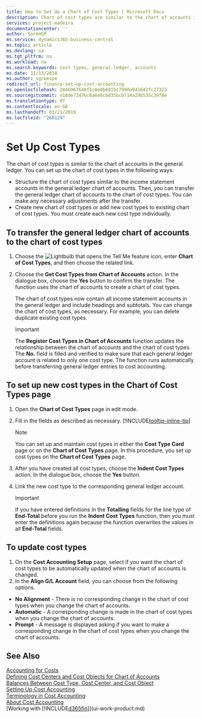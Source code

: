 ```yaml
---
title: How to Set Up a Chart of Cost Types | Microsoft Docs
description: Chart of cost types are similar to the chart of accounts in the general ledger.
services: project-madeira
documentationcenter: ''
author: SorenGP
ms.service: dynamics365-business-central
ms.topic: article
ms.devlang: na
ms.tgt_pltfrm: na
ms.workload: na
ms.search.keywords: cost types, general ledger, accounts
ms.date: 11/13/2018
ms.author: sgroespe
redirect_url: finance-set-up-cost-accounting
ms.openlocfilehash: 2846967648f5c0e0b6015c7990a941642fc27323
ms.sourcegitcommit: e10de72476c6a6e0cbd35bcb714a29b535c39f0e
ms.translationtype: HT
ms.contentlocale: en-GB
ms.lasthandoff: 01/21/2019
ms.locfileid: "260129"
---
```

# <a name="set-up-cost-types"></a>Set Up Cost Types
The chart of cost types is similar to the chart of accounts in the general ledger. You can set up the chart of cost types in the following ways:  

-   Structure the chart of cost types similar to the income statement accounts in the general ledger chart of accounts. Then, you can transfer the general ledger chart of accounts to the chart of cost types. You can make any necessary adjustments after the transfer.  
-   Create new chart of cost types or add new cost types to existing chart of cost types. You must create each new cost type individually.  

## <a name="to-transfer-the-general-ledger-chart-of-accounts-to-the-chart-of-cost-types"></a>To transfer the general ledger chart of accounts to the chart of cost types  
1.  Choose the ![Lightbulb that opens the Tell Me feature](media/ui-search/search_small.png "Tell me what you want to do") icon, enter **Chart of Cost Types**, and then choose the related link.  
2.  Choose the **Get Cost Types from Chart of Accounts** action. In the dialogue box, choose the **Yes** button to confirm the transfer. The function uses the chart of accounts to create a chart of cost types.  

    The chart of cost types now contain all income statement accounts in the general ledger and include headings and subtotals. You can change the chart of cost types, as necessary. For example, you can delete duplicate existing cost types.  

    > [!IMPORTANT]  
    >  The **Register Cost Types in Chart of Accounts** function updates the relationship between the chart of accounts and the chart of cost types. The **No.** field is filled and verified to make sure that each general ledger account is related to only one cost type. The function runs automatically before transferring general ledger entries to cost accounting.  

## <a name="to-set-up-new-cost-types-in-the-chart-of-cost-types-page"></a>To set up new cost types in the Chart of Cost Types page  
1.  Open the **Chart of Cost Types** page in edit mode.  
2.  Fill in the fields as described as necessary. [!INCLUDE[tooltip-inline-tip](includes/tooltip-inline-tip_md.md)]

    > [!NOTE]  
    >  You can set up and maintain cost types in either the **Cost Type Card** page or on the **Chart of Cost Types** page. In this procedure, you set up cost types on the **Chart of Cost Types** page.

3.  After you have created all cost types, choose the **Indent Cost Types** action. In the dialogue box, choose the **Yes** button.  
4.  Link the new cost type to the corresponding general ledger account.  

    > [!IMPORTANT]  
    >  If you have entered definitions in the **Totalling** fields for the line type of **End-Total** before you run the **Indent Cost Types** function, then you must enter the definitions again because the function overwrites the values in all **End-Total** fields.  

## <a name="to-update-cost-types"></a>To update cost types  
1.  On the **Cost Accounting Setup** page, select if you want the chart of cost types to be automatically updated when the chart of accounts is changed.  
2.  In the **Align G/L Account** field, you can choose from the following options.  

- **No Alignment** - There is no corresponding change in the chart of cost types when you change the chart of accounts.  
- **Automatic** - A corresponding change is made in the chart of cost types when you change the chart of accounts.  
- **Prompt** - A message is displayed asking if you want to make a corresponding change in the chart of cost types when you change the chart of accounts.  

## <a name="see-also"></a>See Also  
[Accounting for Costs](finance-manage-cost-accounting.md)  
[Defining Cost Centers and Cost Objects for Chart of Accounts](finance-defining-cost-centers-and-cost-objects-for-chart-of-accounts.md)   
[Balances Between Cost Type, Cost Center, and Cost Object](finance-balances-between-cost-type-cost-center-and-cost-object.md)   
[Setting Up Cost Accounting](finance-set-up-cost-accounting.md)   
[Terminology in Cost Accounting](finance-terminology-in-cost-accounting.md)   
[About Cost Accounting](finance-about-cost-accounting.md)  
[Working with [!INCLUDE[d365fin](includes/d365fin_md.md)]](ui-work-product.md)
